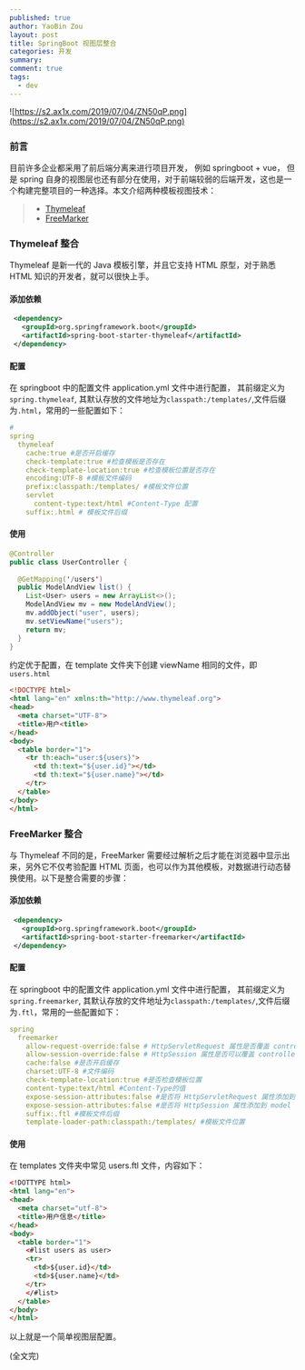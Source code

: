 ```yaml
---
published: true
author: YaoBin Zou
layout: post
title: SpringBoot 视图层整合
categories: 开发
summary:
comment: true
tags:
  - dev
---
```


![https://s2.ax1x.com/2019/07/04/ZN50qP.png](https://s2.ax1x.com/2019/07/04/ZN50qP.png)
### 前言

目前许多企业都采用了前后端分离来进行项目开发， 例如 springboot + vue， 但是 spring 自身的视图层也还有部分在使用，对于前端较弱的后端开发，这也是一个构建完整项目的一种选择。本文介绍两种模板视图技术：
> - [Thymeleaf](https://www.thymeleaf.org/) 
> - [FreeMarker](https://freemarker.apache.org/)


### Thymeleaf 整合
Thymeleaf 是新一代的 Java 模板引擎，并且它支持 HTML 原型，对于熟悉 HTML 知识的开发者，就可以很快上手。

#### 添加依赖
```xml
 <dependency>
   <groupId>org.springframework.boot</groupId>
   <artifactId>spring-boot-starter-thymeleaf</artifactId>
 </dependency>
```
#### 配置
在 springboot 中的配置文件 application.yml 文件中进行配置， 其前缀定义为`spring.thymeleaf`, 其默认存放的文件地址为`classpath:/templates/`,文件后缀为`.html`，常用的一些配置如下：
```yml
#
spring
  thymeleaf
    cache:true #是否开启缓存
    check-template:true #检查模板是否存在
    check-template-location:true #检查模板位置是否存在
    encoding:UTF-8 #模板文件编码
    prefix:classpath:/templates/ #模板文件位置
    servlet
      content-type:text/html #Content-Type 配置
    suffix:.html # 模板文件后缀
```
#### 使用
```java
@Controller
public class UserController {
  
  @GetMapping('/users')
  public ModelAndView list() {
    List<User> users = new ArrayList<>();
    ModelAndView mv = new ModelAndView();
    mv.addObject("user", users);
    mv.setViewName("users");
    return mv;
  }
}
```
约定优于配置，在 template 文件夹下创建 viewName 相同的文件，即`users.html`
```html
<!DOCTYPE html>
<html lang="en" xmlns:th="http://www.thymeleaf.org">
<head>
  <meta charset="UTF-8">
  <title>用户<title>
</head>  
<body>
  <table border="1">
    <tr th:each="user:${users}">
      <td th:text="${user.id}"></td>
      <td th:text="${user.name}"></td>
    </tr>
  </table>
</body>
</html>
```  

### FreeMarker 整合
与 Thymeleaf 不同的是，FreeMarker 需要经过解析之后才能在浏览器中显示出来，另外它不仅考验配置 HTML 页面，也可以作为其他模板，对数据进行动态替换使用。以下是整合需要的步骤：

#### 添加依赖
```xml
 <dependency>
   <groupId>org.springframework.boot</groupId>
   <artifactId>spring-boot-starter-freemarker</artifactId>
 </dependency>
```
#### 配置
在 springboot 中的配置文件 application.yml 文件中进行配置， 其前缀定义为`spring.freemarker`, 其默认存放的文件地址为`classpath:/templates/`,文件后缀为`.ftl`，常用的一些配置如下：
```yml
spring
  freemarker
    allow-request-override:false # HttpServletRequest 属性是否覆盖 controller 中的 model 
    allow-session-override:false # HttpSession 属性是否可以覆盖 controller 中的 model
    cache:false #是否开启缓存
    charset:UTF-8 #文件编码
    check-template-location:true #是否检查模板位置
    content-type:text/html #Content-Type的值
    expose-session-attributes:false #是否将 HttpServletRequest 属性添加到 model 中
    expose-session-attributes:false #是否将 HttpSession 属性添加到 model 中
    suffix:.ftl #模板文件后缀
    template-loader-path:classpath:/templates/ #模板文件位置
```
#### 使用
在 templates 文件夹中常见 users.ftl 文件，内容如下：
```html
<!DOTTYPE html>
<html lang="en">
<head>
  <meta charset="utf-8">
  <title>用户信息</title>
</head>
<body>
  <table border="1">
    <#list users as user>
    <tr>
      <td>${user.id}</td>
      <td>${user.name}</td>
    </tr>
    </#list>
  </table>
</body>
</html>
```
以上就是一个简单视图层配置。

(全文完)
